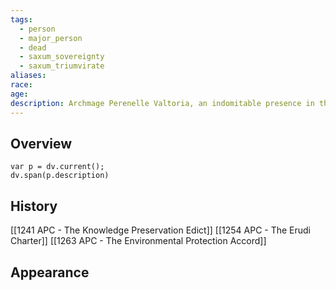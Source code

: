 ```yaml
---
tags:
  - person
  - major_person
  - dead
  - saxum_sovereignty
  - saxum_triumvirate
aliases: 
race: 
age: 
description: Archmage Perenelle Valtoria, an indomitable presence in the annals of Saxum's history, stood as a formidable figure in the council for an impressive 45-year tenure. Her legacy is etched in the very foundations of the nation, as she spearheaded the implementation of pivotal laws that shaped the society and its governance. A visionary with an insatiable thirst for knowledge, Perenelle was the visionary architect behind the founding of the [[Erudisamfund]] in [[1254APC - Erudi Founding|1254APC]].
---
```

## Overview
```dataviewjs
var p = dv.current();
dv.span(p.description)
```
## History
[[1241 APC - The Knowledge Preservation Edict]]
[[1254 APC - The Erudi Charter]]
[[1263 APC - The Environmental Protection Accord]]
## Appearance
